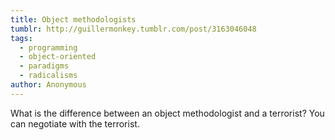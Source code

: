 ```yaml
---
title: Object methodologists
tumblr: http://guillermonkey.tumblr.com/post/3163046048
tags:
  - programming
  - object-oriented
  - paradigms
  - radicalisms
author: Anonymous
---
```


What is the difference between an object methodologist and a terrorist? You can negotiate with the terrorist.
